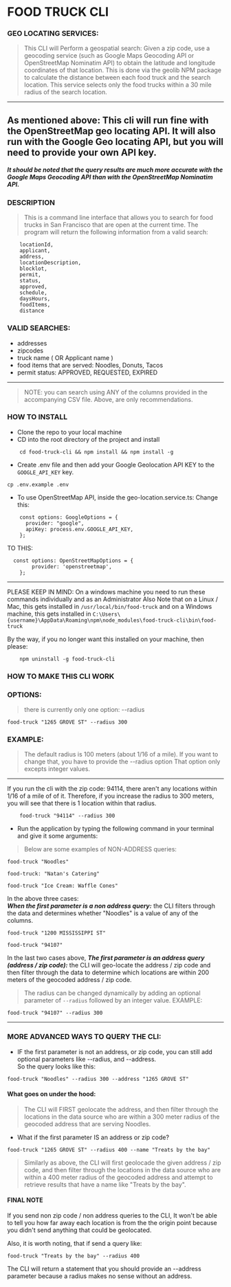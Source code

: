 # FOOD TRUCK CLI

### GEO LOCATING SERVICES:

>This CLI will Perform a geospatial search: Given a zip code, use a geocoding service (such as Google Maps Geocoding API or OpenStreetMap Nominatim API) to obtain the latitude and longitude coordinates of that location. 
>This is done via the geolib NPM package to calculate the distance between each food truck and the search location. 
>This service selects only the food trucks within a 30 mile radius of the search location.
---

As mentioned above: This cli will run fine with the OpenStreetMap geo locating API.
It will also run with the Google Geo locating API, but you will need to provide your own API key.
---
##### It should be noted that the query results are much more accurate with the Google Maps Geocoding API than with the OpenStreetMap Nominatim API.

### DESCRIPTION
>This is a command line interface that allows you to search for food trucks in San Francisco that are open at the current time. 
>The program will return the following information from a valid search: 
```terminal
    locationId, 
    applicant,
    address,
    locationDescription,
    blocklot,
    permit,
    status,
    approved,
    schedule,
    daysHours,
    foodItems,
    distance
```

### VALID SEARCHES: 
- addresses
- zipcodes
- truck name ( OR Applicant name )
- food items that are served: Noodles, Donuts, Tacos
- permit status: APPROVED, REQUESTED, EXPIRED
---
> NOTE: you can search using ANY of the columns provided in the accompanying CSV file. 
> Above, are only recommendations.

### HOW TO INSTALL
- Clone the repo to your local machine
- CD into the root directory of the project and install 
```terminal
    cd food-truck-cli && npm install && npm install -g
```
- Create .env file and then add your Google Geolocation API KEY to the `GOOGLE_API_KEY` key.
```terminal
cp .env.example .env
```
- To use OpenStreetMap API, inside the geo-location.service.ts: 
Change this: 
```terminal
    const options: GoogleOptions = {
      provider: "google",
      apiKey: process.env.GOOGLE_API_KEY,
    };
```
TO THIS: 
```terminal
  const options: OpenStreetMapOptions = {
        provider: 'openstreetmap',
    };
```
---
PLEASE KEEP IN MIND: On a windows machine you need to run these commands individually and as an Administrator
Also Note that on a Linux / Mac, this gets installed in `/usr/local/bin/food-truck` 
and on a Windows machine, this gets installed in `C:\Users\{username}\AppData\Roaming\npm\node_modules\food-truck-cli\bin\food-truck`

By the way, if you no longer want this installed on your machine, then please: 
```terminal
    npm uninstall -g food-truck-cli
```

### HOW TO MAKE THIS CLI WORK
### OPTIONS:
> there is currently only one option: --radius
```terminal
food-truck "1265 GROVE ST" --radius 300
```
### EXAMPLE:
>The default radius is 100 meters (about 1/16 of a mile).  If you want to change that, you have to provide the --radius option
> That option only excepts integer values.
---
If you run the cli with the zip code: 94114, there aren't any locations within 1/16 of a mile of of it. 
Therefore, if you increase the radius to 300 meters, 
you will see that there is 1 location within that radius. 
```terminal
    food-truck "94114" --radius 300
```

- Run the application by typing the following command in your terminal and give it some arguments: 
> Below are some examples of NON-ADDRESS queries:
```terminal
food-truck "Noodles"
```
```terminal
food-truck: "Natan's Catering"
```
```terminal
food-truck "Ice Cream: Waffle Cones"
```

In the above three cases:  
**_When the first parameter is a non address query:_**
the CLI filters through the data and determines whether "Noodles" is a value of any of the columns.

```terminal
food-truck "1200 MISSISSIPPI ST"
```

```terminal
food-truck "94107"
```
In the last two cases above, 
**_The first parameter is an address query (address / zip code):_**
the CLI will geo-locate the address / zip code and then filter through the data to determine which locations are within 200 meters of the geocoded address / zip code. 
>The radius can be changed dynamically by adding an optional parameter of `--radius` followed by an integer value.
EXAMPLE:
```terminal
food-truck "94107" --radius 300
``` 
---

### MORE ADVANCED WAYS TO QUERY THE CLI:
- IF the first parameter is not an address, or zip code, you can still add optional parameters
like --radius, and --address.  
So the query looks like this: 
```terminal
food-truck "Noodles" --radius 300 --address "1265 GROVE ST"
```

#### What goes on under the hood:
>The CLI will FIRST geolocate the address, and then filter through the locations in the data source who are within a 300 meter radius of the geocoded address
> that are serving Noodles.

- What if the first parameter IS an address or zip code?
```terminal
food-truck "1265 GROVE ST" --radius 400 --name "Treats by the bay"
```
>Similarly as above, the CLI will first geolocade the given address / zip code, and then filter through the locations in the data source who are within a 400 meter radius of the geocoded address
and attempt to retrieve results that have a name like "Treats by the bay".

#### FINAL NOTE
If you send non zip code / non address queries to the CLI, 
It won't be able to tell you how far away each location is from the the origin point
because you didn't send anything that could be geolocated.

Also, it is worth noting, that if send a query like: 
```terminal
food-truck "Treats by the bay" --radius 400
```
The CLI will return a statement that you should provide an --address parameter because a radius makes no sense without an address.

